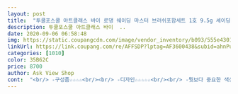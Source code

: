 ```yaml
---
layout: post 
title:  "투쿨포스쿨 아트클래스 바이 로댕 쉐이딩 마스터 브러쉬포함세트 1호 9.5g 셰이딩, 1개, 혼합" 
description: 투쿨포스쿨 아트클래스 바이  ..
date: 2020-09-06 06:58:48 
img: https://static.coupangcdn.com/image/vendor_inventory/b093/555e4301dc67883c3830f7202d20d2c3cecb100438ea0c0c41aeb5a00c2f.jpg 
linkUrl: https://link.coupang.com/re/AFFSDP?lptag=AF3600438&subid=ahnPublicAsk&pageKey=1092353359&itemId=2048691464&vendorItemId=70269223935&traceid=V0-113-541efd3fb9fbd0e0 
categories: [1010] 
color: 35B62C 
price: 8700 
author: Ask View Shop 
cont:  "<br/> -구성품☆☆☆☆<br/><br/> -디자인☆☆☆☆☆<br/><br/> -뭣보다 중요한 색상☆☆☆<br/><br/> -텍스쳐☆☆☆☆☆<br/>거울도 내장되어 있고 브러쉬도 같이 주셔서 가성비 굿굿이요.<br/><br/>그러나.<br/>.<br/> 구성품 브러쉬가 꽤 작은편이라 그냥 제가 가지고 있는 파우더용 큰 브러쉬 썼습니다ㅜㅜ그리고 브러쉬도 내장형이면 더 휴대하기에 간편할것 같은데 결국 브러쉬, 쉐이딩 각각 챙겨다녀야하니 전문가느낌보다 휴대성을 중요시하는 제게는 다소 불편했습니다<br/>보시다싶이 시크하면서도 큐트한거 같기도하고 부담없고 어디서나 꺼내들기 부끄럽지 않은 디쟌에 거울도 똭 있으니 좋아요b<br/>색상이 붉은 느낌, 인위적인 느낌 전혀없이 너무너무 좋습니다!!! 근데 왜 별이 세개냐?! 와.<br/>.<br/>  진짜 연하게 표현되거든요ㅠㅠ<br/>쉐이딩 전후 사진 올렸는데 뭐가 전후인지 구지 밝히지 않을께요한번 맞혀보셔요^^<br/>쉐이딩 제품자체를 처음 써봐요! 스냅사진찍는다고 셀프메이크업 하겠다며 호기롭게, 그리고 가장 후기 좋은 제품으로 구입했습니다요^^<br/>싸게  사서 좋아했는데 사자마자 할인 ;; 뭐 좋네요<br/>여튼 쉐이딩 극초보들, 혹은 심히 자연스러움을 추구하시는 분들께 추천드립니다용♡<br/>저같은 쉐이딩 극초보들에게는 오히려 추천합니다! 색상이 거의 티나지 않고 얇게 발리기 때문에 실패할일이 아예 없거든요... <br/>.<br/>떡지는 것도 전혀 없습니다! 일부러 떡지게 해보려고 해도 안될꺼에요^^;;;<br/>찐득한 느낌의 스틱제품도 아니고 딱 파우더형에 걸맞는 보송보송한 텍스쳐에요 뭉침걱정 전혀없뜸요!!<br/>첨엔 겁나서 묻히고 털어쓰고 묻히고 불어쓰고를 반복했는데 그럴필요 없었어요.<br/>.<br/> 걍 마음것 묻히고 마음것 쳐발쳐발해도 그저 자연스러울 뿐일꺼에요ㅋㅋㅋㅋㅋㅋ<br/>후기 보고 바로 결심하고 샀는데 엄청 마음에 드네요 가격 대비 정말 좋고요 앞으로도 여기서 계속 주문 할 것 같네요 감사합니다 다만 잘 깨지는 게 흠이에요 ㅠ<br/>" 
---
```


